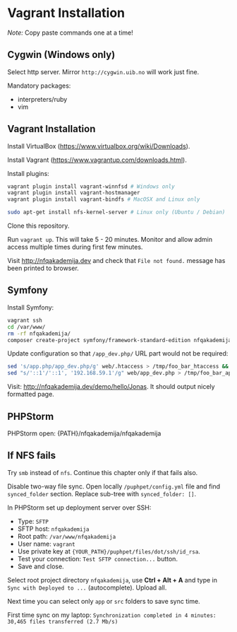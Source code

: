 # Vagrant Installation

*Note:* Copy paste commands one at a time!

## Cygwin (Windows only)

Select http server. Mirror `http://cygwin.uib.no` will work just fine.

Mandatory packages:

- interpreters/ruby
- vim

## Vagrant Installation

Install VirtualBox (https://www.virtualbox.org/wiki/Downloads).

Install Vagrant (https://www.vagrantup.com/downloads.html).

Install plugins:

```sh
vagrant plugin install vagrant-winnfsd # Windows only
vagrant plugin install vagrant-hostmanager
vagrant plugin install vagrant-bindfs # MacOSX and Linux only
```


```sh
sudo apt-get install nfs-kernel-server # Linux only (Ubuntu / Debian)
```

Clone this repository.

Run `vagrant up`. This will take 5 - 20 minutes. Monitor and allow admin access multiple times during first few minutes.

Visit http://nfqakademija.dev and check that `File not found.` message has been printed to browser.

## Symfony

Install Symfony:

```sh
vagrant ssh
cd /var/www/
rm -rf nfqakademija/
composer create-project symfony/framework-standard-edition nfqakademija
```

Update configuration so that `/app_dev.php/` URL part would not be required:

```sh
sed 's/app.php/app_dev.php/g' web/.htaccess > /tmp/foo_bar_htaccess && /bin/cp /tmp/foo_bar_htaccess web/.htaccess
sed "s/'::1'/'::1', '192.168.59.1'/g" web/app_dev.php > /tmp/foo_bar_app_dev && /bin/cp /tmp/foo_bar_app_dev web/app_dev.php
```

Visit: http://nfqakademija.dev/demo/hello/Jonas. It should output nicely formatted page.

## PHPStorm

PHPStorm open: {PATH}/nfqakademija/nfqakademija

## If NFS fails

Try `smb` instead of `nfs`. Continue this chapter only if that fails also.

Disable two-way file sync. Open locally `/puphpet/config.yml` file and find `synced_folder` section. Replace sub-tree with `synced_folder: []`.

In PHPStorm set up deployment server over SSH:

- Type: `SFTP`
- SFTP host: `nfqakademija`
- Root path: `/var/www/nfqakademija`
- User name: `vagrant`
- Use private key at `{YOUR_PATH}/puphpet/files/dot/ssh/id_rsa`.
- Test your connection: `Test SFTP connection...` button.
- Save and close.

Select root project directory `nfqakademija`, use **Ctrl + Alt + A** and type in `Sync with Deployed to ...` (autocomplete). Upload all.

Next time you can select only `app` or `src` folders to save sync time.

First time sync on my laptop: `Synchronization completed in 4 minutes: 30,465 files transferred (2.7 Mb/s)`
